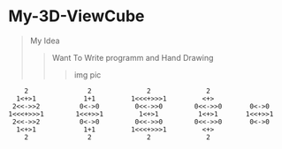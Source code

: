 # My-3D-ViewCube



>My Idea 
>>Want To Write programm and Hand Drawing
>>>img pic



        2               2              2              2            
      1<+>1            1+1         1<<<+>>>1         <+>           
     2<<->>2          0<->0         0<<->>0        0<<->>0       0<->0
    1<<<+>>>1        1<<+>>1         1<+>1          1<+>1       1<<+>>1
     2<<->>2          0<->0         0<<->>0        0<<->>0       0<->0
      1<+>1            1+1         1<<<+>>>1         <+>                
        2               2              2              2           

        
                                                                  
